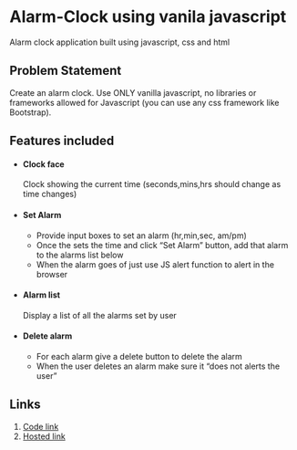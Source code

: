 # Alarm-Clock using vanila javascript
Alarm clock application built using javascript, css and html

## Problem Statement
Create an alarm clock. Use ONLY vanilla javascript, no libraries or frameworks allowed for Javascript (you can use any css framework like Bootstrap).

## Features included
* #### Clock face ####
  Clock showing the current time (seconds,mins,hrs should change as time changes)

* #### Set Alarm ####
  * Provide input boxes to set an alarm (hr,min,sec, am/pm)
  * Once the sets the time and click “Set Alarm” button, add that alarm to the alarms list below
  * When the alarm goes of just use JS alert function to alert in the browser

* #### Alarm list ####
  Display a list of all the alarms set by user

* #### Delete alarm ####
  * For each alarm give a delete button to delete the alarm
  * When the user deletes an alarm make sure it “does not alerts the user”


## Links
1. [Code link](https://github.com/Meghna24R/Alarm-Clock.git)
2. [Hosted link](https://github.com/Meghna24R/Alarm-Clock.git)
